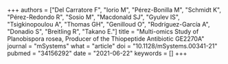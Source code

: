 +++
authors = ["Del Carratore F", "Iorio M", "Pérez-Bonilla M", "Schmidt K", "Pérez-Redondo R", "Sosio M", "Macdonald SJ", "Gyulev IS", "Tsigkinopoulou A", "Thomas GH", "Genilloud O", "Rodríguez-García A", "Donadio S", "Breitling R", "Takano E."]
title = "Multi-omics Study of Planobispora rosea, Producer of the Thiopeptide Antibiotic GE2270A"
journal = "mSystems"
what = "article"
doi = "10.1128/mSystems.00341-21"
pubmed = "34156292"
date = "2021-06-22"
keywords = []
+++


